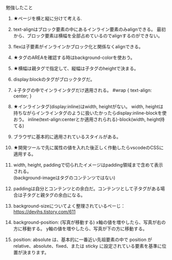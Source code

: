 勉強したこと
1. ★ページを横と縦に分けて考える.

2. text-alignはブロック要素の中にあるインライン要素のみalignできる。
最初から、ブロック要素は横幅を全部占めているのでalignするのができない。

3. flexは子要素がインラインかブロック化と関係なくalignできる。

4. ★タグのAREAを確認する時はbackground-colorを使おう。

5. ★横幅は親タグで指定して、縦幅は子タグのheightで決まる。

6. display:blockのタグがブロックタグだ。

7. ↓子タグの中でインラインタグだけ適用される。
        #wrap {
            text-align: center;
        }

8. ★インラインタグ(display:inline)はwidth, heightがない。
width, heightは持ちながらインラインタグのように扱いたかったらdisplay:inline-blockを使おう。
inline(text-align:centerとか適用されられる)-block(width, height持てる)

9. ブラウザに基本的に適用されているスタイルがある。
10. ★開発ツールで先に属性の値を入れた後正しく作動したらvscodeのCSSに適用する。
11. width, height, paddingで切られたイメージはpadding領域まで含めて表示される。\
(background-imageはタグのコンテンツではない)
12. paddingは自分とコンテンツとの余白だ。コンテンツとして子タグがある場合は子タグと親タグの余白になる。
13. background-sizeについてよく整理されているぺーじ：https://devjhs.tistory.com/611

14. background-position: (写真が移動する)
x軸の値を増やしたら、写真が右の方に移動する。
y軸の値を増やしたら、写真が下の方に移動する。

15. position: absolute は、基本的に一番近い先祖要素の中で position が relative、absolute、fixed、または sticky に設定されている要素を基準に位置が決まります。